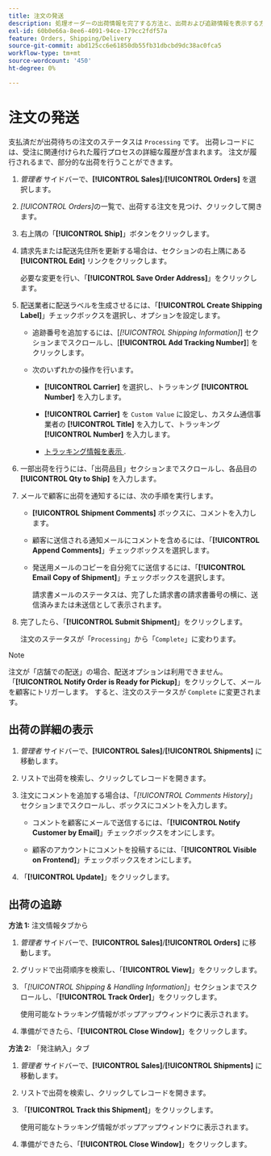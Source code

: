 ```yaml
---
title: 注文の発送
description: 処理オーダーの出荷情報を完了する方法と、出荷および追跡情報を表示する方法を説明します。
exl-id: 60b0e66a-8ee6-4091-94ce-179cc2fdf57a
feature: Orders, Shipping/Delivery
source-git-commit: abd125cc6e61850db55fb31dbcbd9dc38ac0fca5
workflow-type: tm+mt
source-wordcount: '450'
ht-degree: 0%

---
```


# 注文の発送

支払済だが出荷待ちの注文のステータスは `Processing` です。 出荷レコードには、受注に関連付けられた履行プロセスの詳細な履歴が含まれます。 注文が履行されるまで、部分的な出荷を行うことができます。

1. _管理者_ サイドバーで、**[!UICONTROL Sales]**/**[!UICONTROL Orders]** を選択します。

1. _[!UICONTROL Orders]_&#x200B;の一覧で、出荷する注文を見つけ、クリックして開きます。

1. 右上隅の「**[!UICONTROL Ship]**」ボタンをクリックします。

1. 請求先または配送先住所を更新する場合は、セクションの右上隅にある **[!UICONTROL Edit]** リンクをクリックします。

   必要な変更を行い、「**[!UICONTROL Save Order Address]**」をクリックします。

1. 配送業者に配送ラベルを生成させるには、「**[!UICONTROL Create Shipping Label]**」チェックボックスを選択し、オプションを設定します。

   - 追跡番号を追加するには、[_[!UICONTROL Shipping Information]_] セクションまでスクロールし、[**[!UICONTROL Add Tracking Number]**] をクリックします。

   - 次のいずれかの操作を行います。

      - **[!UICONTROL Carrier]** を選択し、トラッキング **[!UICONTROL Number]** を入力します。

      - **[!UICONTROL Carrier]** を `Custom Value` に設定し、カスタム通信事業者の **[!UICONTROL Title]** を入力して、トラッキング **[!UICONTROL Number]** を入力します。

      - [ トラッキング情報を表示 ](#track-the-shipment).

1. 一部出荷を行うには、「出荷品目」セクションまでスクロールし、各品目の **[!UICONTROL Qty to Ship]** を入力します。

1. メールで顧客に出荷を通知するには、次の手順を実行します。

   - **[!UICONTROL Shipment Comments]** ボックスに、コメントを入力します。

   - 顧客に送信される通知メールにコメントを含めるには、「**[!UICONTROL Append Comments]**」チェックボックスを選択します。

   - 発送用メールのコピーを自分宛てに送信するには、「**[!UICONTROL Email Copy of Shipment]**」チェックボックスを選択します。

     請求書メールのステータスは、完了した請求書の請求書番号の横に、送信済みまたは未送信として表示されます。

1. 完了したら、「**[!UICONTROL Submit Shipment]**」をクリックします。

   注文のステータスが「`Processing`」から「`Complete`」に変わります。

>[!NOTE]
>
>注文が「店舗での配送」の場合、配送オプションは利用できません。 「**[!UICONTROL Notify Order is Ready for Pickup]**」をクリックして、メールを顧客にトリガーします。 すると、注文のステータスが `Complete` に変更されます。

## 出荷の詳細の表示

1. _管理者_ サイドバーで、**[!UICONTROL Sales]**/**[!UICONTROL Shipments]** に移動します。

1. リストで出荷を検索し、クリックしてレコードを開きます。

1. 注文にコメントを追加する場合は、「_[!UICONTROL Comments History]_」セクションまでスクロールし、ボックスにコメントを入力します。

   - コメントを顧客にメールで送信するには、「**[!UICONTROL Notify Customer by Email]**」チェックボックスをオンにします。

   - 顧客のアカウントにコメントを投稿するには、「**[!UICONTROL Visible on Frontend]**」チェックボックスをオンにします。

1. 「**[!UICONTROL Update]**」をクリックします。

## 出荷の追跡

**方法 1:** 注文情報タブから

1. _管理者_ サイドバーで、**[!UICONTROL Sales]**/**[!UICONTROL Orders]** に移動します。

1. グリッドで出荷順序を検索し、「**[!UICONTROL View]**」をクリックします。

1. 「_[!UICONTROL Shipping & Handling Information]_」セクションまでスクロールし、「**[!UICONTROL Track Order]**」をクリックします。

   使用可能なトラッキング情報がポップアップウィンドウに表示されます。

1. 準備ができたら、「**[!UICONTROL Close Window]**」をクリックします。

**方法 2:** 「発注納入」タブ

1. _管理者_ サイドバーで、**[!UICONTROL Sales]**/**[!UICONTROL Shipments]** に移動します。

1. リストで出荷を検索し、クリックしてレコードを開きます。

1. 「**[!UICONTROL Track this Shipment]**」をクリックします。

   使用可能なトラッキング情報がポップアップウィンドウに表示されます。

1. 準備ができたら、「**[!UICONTROL Close Window]**」をクリックします。
